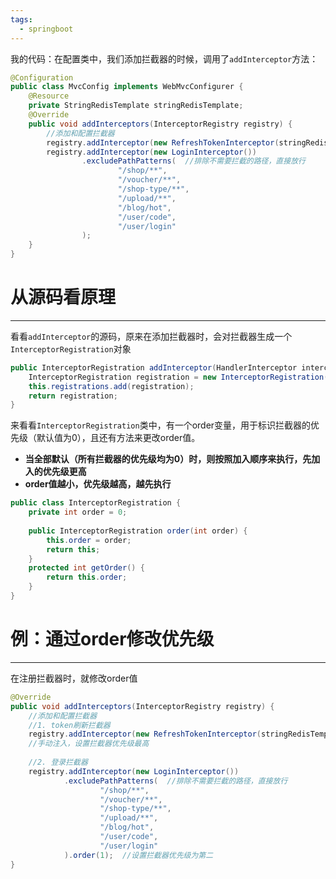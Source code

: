 ```yaml
---
tags:
  - springboot
---
```

我的代码：在配置类中，我们添加拦截器的时候，调用了`addInterceptor`方法：
```java
@Configuration  
public class MvcConfig implements WebMvcConfigurer {  
    @Resource  
    private StringRedisTemplate stringRedisTemplate;  
    @Override  
    public void addInterceptors(InterceptorRegistry registry) {  
        //添加和配置拦截器  
        registry.addInterceptor(new RefreshTokenInterceptor(stringRedisTemplate)); 
        registry.addInterceptor(new LoginInterceptor())  
                .excludePathPatterns(  //排除不需要拦截的路径，直接放行  
                        "/shop/**",  
                        "/voucher/**",  
                        "/shop-type/**",  
                        "/upload/**",  
                        "/blog/hot",  
                        "/user/code",  
                        "/user/login"  
                );  
    }  
}
```

# 从源码看原理
---
看看`addInterceptor`的源码，原来在添加拦截器时，会对拦截器生成一个`InterceptorRegistration`对象
```java
public InterceptorRegistration addInterceptor(HandlerInterceptor interceptor) {  
    InterceptorRegistration registration = new InterceptorRegistration(interceptor);  
    this.registrations.add(registration);  
    return registration;  
}
```
来看看`InterceptorRegistration`类中，有一个order变量，用于标识拦截器的优先级（默认值为0），且还有方法来更改order值。
- **当全部默认（所有拦截器的优先级均为0）时，则按照加入顺序来执行，先加入的优先级更高**
- **order值越小，优先级越高，越先执行**
```java
public class InterceptorRegistration {  
    private int order = 0;  
    
    public InterceptorRegistration order(int order) {  
        this.order = order;  
        return this;  
    }  
    protected int getOrder() {  
        return this.order;  
    }  
}
```

# 例：通过order修改优先级
---
在注册拦截器时，就修改order值
```java
@Override  
public void addInterceptors(InterceptorRegistry registry) {  
    //添加和配置拦截器  
    //1. token刷新拦截器  
    registry.addInterceptor(new RefreshTokenInterceptor(stringRedisTemplate)).order(0);  
    //手动注入，设置拦截器优先级最高  
    
    //2. 登录拦截器  
    registry.addInterceptor(new LoginInterceptor())  
            .excludePathPatterns(  //排除不需要拦截的路径，直接放行  
                    "/shop/**",  
                    "/voucher/**",  
                    "/shop-type/**",  
                    "/upload/**",  
                    "/blog/hot",  
                    "/user/code",  
                    "/user/login"  
            ).order(1);  //设置拦截器优先级为第二  
}
```